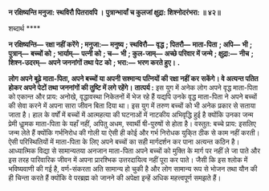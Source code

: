 **न रक्षिष्यन्ति मनुजा: स्थविरौ पितरावपि ।** **पुत्रान्भार्यां च कुलजां क्षुद्रा: शिश्नोदरंभरा: ॥ ४२॥** 

शब्दार्थ **** 

**न रक्षिष्यन्ति—** **रक्षा नहीं करेंगे** **; मनुजा:—** **मनुष्य** **; स्थविरौ—** **वृद्ध** **; पितरौ—** **माता-पिता** **; अपि—** **भी** **; पुत्रान्—** **बच्चों को** **;** **भार्याम्—** **पत्नी को** **; च—** **भी** **; कुल-जाम्—** **अच्छे परिवार में जन्मे** **; क्षुद्रा:—** **नीच** **; शिश्न-उदरम्—** **अपने जननांगों तथा पेट** **को** **; भरा:—** **भरण करते हुए।** **.** 

**लोग अपने बूढ़े माता-पिता, अपने बच्चों या अपनी सश्मान्य पत्नियों की रक्षा नहीं कर** **सकेंगे। वे अत्यन्त पतित होकर अपने पेटों तथा जननांगों की तुष्टि में लगे रहेंगे।** **तात्पर्य :** इस युग में अनेक लोग अपने वृद्ध माता-पिता को एकान्त और प्राय: अनोखे, वृद्धावस्था निकेतनों में भेज रहे हैं यद्यपि उनके वृद्ध माता-पिता ने अपने बच्चों की सेवा करने में अपना सारा जीवन बिता दिया था। इस युग में तरुण बच्चों को भी अनेक प्रकार से सताया जाता है। हाल के वर्षों में बच्चों में आत्महत्या की घटनाओं में नाटकीय अभिवृद्धि हुई है क्योंकि उनका जन्म प्रेमी धाॢमक माता-पिता के यहाँ नहीं, अपितु अधम, स्वार्थी षी-पुरुषों से होता है। वस्तुत: बच्चे प्राय: इसलिए जन्म लेते हैं क्योंकि गर्भनिरोध की गोली या ऐसी ही कोई और गर्भ निरोधक युकि्त ठीक से काम नहीं करती। ऐसी परिस्थितियों में माता-पिता के लिए अपने बच्चों का सही मार्गदर्शन कर पाना अत्यन्त कठिन है। आध्यात्मिक विद्या से सामान्यतया अनजान माता-पिता अपने बच्चों को मुक्ति के मार्ग पर नहीं ले जा पाते और इस तरह पारिवारिक जीवन में अपना प्रारश्भिक उत्तरदायित्व नहीं पूरा कर पाते। जैसी कि इस श्लोक में भविष्यवाणी की गई है, वर्ण-संकरता अति सामान्य हो चुकी है और लोग सामान्य रूप से भोजन तथा यौन की ही चिन्ता करते हैं क्योंकि वे परब्रह्म को जानने की अपेक्षा इन्हें अधिक महत्त्वपूर्ण समझते हैं।  